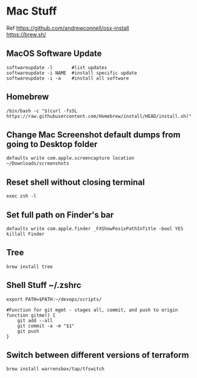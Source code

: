 # Mac Stuff
Ref
    https://github.com/andrewconnell/osx-install  
    https://brew.sh/

## MacOS Software Update

    softwareupdate -l       #list updates
    softwareupdate -i NAME  #install specific update
    softwareupdate -i -a    #install all software
    
## Homebrew
    /bin/bash -c "$(curl -fsSL https://raw.githubusercontent.com/Homebrew/install/HEAD/install.sh)"
    

## Change Mac Screenshot default dumps from going to Desktop folder

    defaults write com.apple.screencapture location ~/Downloads/screenshots

## Reset shell without closing terminal

    exec zsh -l

## Set full path on Finder's bar

    defaults write com.apple.finder _FXShowPosixPathInTitle -bool YES
    killall Finder
    

## Tree

    brew install tree
    

## Shell Stuff ~/.zshrc

    export PATH=$PATH:~/devops/scripts/
    
    #Function for git mgmt - stages all, commit, and push to origin
    function gitme() {
        git add --all
        git commit -a -m "$1"
        git push
    }


## Switch between different versions of terraform

    brew install warrensbox/tap/tfswitch

 

